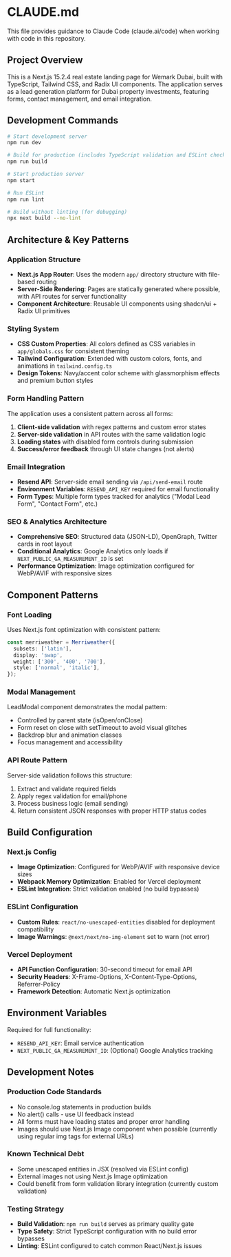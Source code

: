 # CLAUDE.md

This file provides guidance to Claude Code (claude.ai/code) when working with code in this repository.

## Project Overview

This is a Next.js 15.2.4 real estate landing page for Wemark Dubai, built with TypeScript, Tailwind CSS, and Radix UI components. The application serves as a lead generation platform for Dubai property investments, featuring forms, contact management, and email integration.

## Development Commands

```bash
# Start development server
npm run dev

# Build for production (includes TypeScript validation and ESLint checks)
npm run build

# Start production server
npm start

# Run ESLint
npm run lint

# Build without linting (for debugging)
npx next build --no-lint
```

## Architecture & Key Patterns

### Application Structure
- **Next.js App Router**: Uses the modern `app/` directory structure with file-based routing
- **Server-Side Rendering**: Pages are statically generated where possible, with API routes for server functionality
- **Component Architecture**: Reusable UI components using shadcn/ui + Radix UI primitives

### Styling System
- **CSS Custom Properties**: All colors defined as CSS variables in `app/globals.css` for consistent theming
- **Tailwind Configuration**: Extended with custom colors, fonts, and animations in `tailwind.config.ts`
- **Design Tokens**: Navy/accent color scheme with glassmorphism effects and premium button styles

### Form Handling Pattern
The application uses a consistent pattern across all forms:
1. **Client-side validation** with regex patterns and custom error states
2. **Server-side validation** in API routes with the same validation logic
3. **Loading states** with disabled form controls during submission
4. **Success/error feedback** through UI state changes (not alerts)

### Email Integration
- **Resend API**: Server-side email sending via `/api/send-email` route
- **Environment Variables**: `RESEND_API_KEY` required for email functionality
- **Form Types**: Multiple form types tracked for analytics ("Modal Lead Form", "Contact Form", etc.)

### SEO & Analytics Architecture
- **Comprehensive SEO**: Structured data (JSON-LD), OpenGraph, Twitter cards in root layout
- **Conditional Analytics**: Google Analytics only loads if `NEXT_PUBLIC_GA_MEASUREMENT_ID` is set
- **Performance Optimization**: Image optimization configured for WebP/AVIF with responsive sizes

## Component Patterns

### Font Loading
Uses Next.js font optimization with consistent pattern:
```typescript
const merriweather = Merriweather({
  subsets: ['latin'],
  display: 'swap',
  weight: ['300', '400', '700'],
  style: ['normal', 'italic'],
});
```

### Modal Management
LeadModal component demonstrates the modal pattern:
- Controlled by parent state (isOpen/onClose)
- Form reset on close with setTimeout to avoid visual glitches
- Backdrop blur and animation classes
- Focus management and accessibility

### API Route Pattern
Server-side validation follows this structure:
1. Extract and validate required fields
2. Apply regex validation for email/phone
3. Process business logic (email sending)
4. Return consistent JSON responses with proper HTTP status codes

## Build Configuration

### Next.js Config
- **Image Optimization**: Configured for WebP/AVIF with responsive device sizes
- **Webpack Memory Optimization**: Enabled for Vercel deployment
- **ESLint Integration**: Strict validation enabled (no build bypasses)

### ESLint Configuration
- **Custom Rules**: `react/no-unescaped-entities` disabled for deployment compatibility
- **Image Warnings**: `@next/next/no-img-element` set to warn (not error)

### Vercel Deployment
- **API Function Configuration**: 30-second timeout for email API
- **Security Headers**: X-Frame-Options, X-Content-Type-Options, Referrer-Policy
- **Framework Detection**: Automatic Next.js optimization

## Environment Variables

Required for full functionality:
- `RESEND_API_KEY`: Email service authentication
- `NEXT_PUBLIC_GA_MEASUREMENT_ID`: (Optional) Google Analytics tracking

## Development Notes

### Production Code Standards
- No console.log statements in production builds
- No alert() calls - use UI feedback instead
- All forms must have loading states and proper error handling
- Images should use Next.js Image component when possible (currently using regular img tags for external URLs)

### Known Technical Debt
- Some unescaped entities in JSX (resolved via ESLint config)
- External images not using Next.js Image optimization
- Could benefit from form validation library integration (currently custom validation)

### Testing Strategy
- **Build Validation**: `npm run build` serves as primary quality gate
- **Type Safety**: Strict TypeScript configuration with no build error bypasses
- **Linting**: ESLint configured to catch common React/Next.js issues